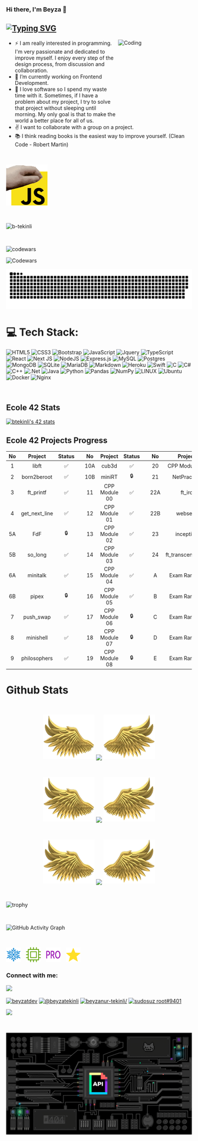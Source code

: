 ### Hi there, I'm Beyza 👋

## [![Typing SVG](https://readme-typing-svg.herokuapp.com?color=8000FF&width=750&lines=I'm+a+Computer+Programmer+and+Frontend+Developer💻)](https://git.io/typing-svg)


<img src="https://github.com/b-tekinli/Yazilim-Teknikleri-ve-Diger-Yararli-Turkce-Kaynaklar/blob/main/images/code.gif" alt="Coding" width=200 height=200 align="right">


- ⚡ I am really interested in programming. I'm very passionate and dedicated to improve myself. I enjoy every step of the design process, from discussion and collaboration.
- 🔭 I’m currently working on Frontend Development.  <br />
- 💬 I love software so I spend my waste time with it. Sometimes, if I have a problem about my project, I try to solve that project without sleeping until morning. My only goal is that to make the world a better place for all of us.   <br />
- ✌️ I want to collaborate with a group on a project.  <br />
- 📚 I think reading books is the easiest way to improve yourself. (Clean Code - Robert Martin)  


<br />


![js](https://github.com/b-tekinli/b-tekinli/blob/main/img/js.gif)


<br />


<p align="left"> <img src="https://komarev.com/ghpvc/?username=b-tekinli&label=Profile%20views&color=ff0000&style=flat" alt="b-tekinli" /> </p> 


<br />


![codewars](https://www.codewars.com/users/b-tekinli/badges/large)

![Codewars](https://github.r2v.ch/codewars?user=b-tekinli&name=true&top_languages=true&theme=gradient)


<!-- ![Visitor Count](https://profile-counter.glitch.me/{b-tekinli}/count.svg) -->
<!-- [![Profile views](https://badges.zahtec.com/views/:b-tekinli)](https://badges.zahtec.com/views/:username?color=ff0000) -->
<!-- ![snake gif](https://github.com/b-tekinli/b-tekinli/blob/output/github-contribution-grid-snake.gif) --> 

<picture>
  <source media="(prefers-color-scheme: dark)" srcset="https://raw.githubusercontent.com/b-tekinli/b-tekinli/output/github-contribution-grid-snake-dark.svg">
  <source media="(prefers-color-scheme: light)" srcset="https://raw.githubusercontent.com/b-tekinli/b-tekinli/output/github-contribution-grid-snake.svg">
  <img alt="github contribution grid snake animation" src="https://raw.githubusercontent.com/b-tekinli/b-tekinli/output/github-contribution-grid-snake.svg">
</picture>



<!--
[![Readme Card](https://github-readme-stats.vercel.app/api/pin/?username=b-tekinli&repo=BB-TR-Kaynak&title_color=00d7ea&text_color=ffffff&bg_color=292E36&icon=fdf000&hide_border=true)](https://github.com/b-tekinli/BB-TR-Kaynak)

[![Readme Card](https://github-readme-stats.vercel.app/api/pin/?username=b-tekinli&repo=ReCapProject-Frontend&title_color=ff9900&text_color=ffffff&bg_color=292E36&icon=fdf000&hide_border=true)](https://github.com/b-tekinli/ReCapProject-Frontend)
-->


<br />


# 💻 Tech Stack:
![HTML5](https://img.shields.io/badge/html5-%23E34F26.svg?style=for-the-badge&logo=html5&logoColor=white)
![CSS3](https://img.shields.io/badge/css3-%231572B6.svg?style=for-the-badge&logo=css3&logoColor=white)
![Bootstrap](https://img.shields.io/badge/bootstrap-%23563D7C.svg?style=for-the-badge&logo=bootstrap&logoColor=white)
![JavaScript](https://img.shields.io/badge/javascript-%23323330.svg?style=for-the-badge&logo=javascript&logoColor=%23F7DF1E)
![Jquery](https://img.shields.io/badge/jQuery-%230769AD.svg?logo=jquery&style=for-the-badge&logoColor=white)
![TypeScript](https://img.shields.io/badge/TypeScript-3178C6.svg?logo=typeScript&style=for-the-badge&logoColor=white)
![React](https://img.shields.io/badge/react-%2320232a.svg?style=for-the-badge&logo=react&logoColor=%2361DAFB)
![Next JS](https://img.shields.io/badge/Next-black.svg?logo=next.js&style=for-the-badge&logoColor=white)
![NodeJS](https://img.shields.io/badge/node.js-6DA55F?style=for-the-badge&logo=node.js&logoColor=white)
![Express.js](https://img.shields.io/badge/express.js-%23404d59.svg?style=for-the-badge&logo=express&logoColor=%2361DAFB)
![MySQL](https://img.shields.io/badge/mysql-%2300f.svg?style=for-the-badge&logo=mysql&logoColor=white)
![Postgres](https://img.shields.io/badge/postgres-%23316192.svg?style=for-the-badge&logo=postgresql&logoColor=white)
![MongoDB](https://img.shields.io/badge/MongoDB-%234ea94b.svg?style=for-the-badge&logo=mongodb&logoColor=white)
![SQLite](https://img.shields.io/badge/SQLite-%2307405e.svg?logo=sqlite&style=for-the-badge&logoColor=white)
![MariaDB](https://img.shields.io/badge/MariaDB-003545.svg?logo=mariadb&style=for-the-badge&logoColor=white)
![Markdown](https://img.shields.io/badge/markdown-%23000000.svg?style=for-the-badge&logo=markdown&logoColor=white)
![Heroku](https://img.shields.io/badge/heroku-%23430098.svg?style=for-the-badge&logo=heroku&logoColor=white)
![Swift](https://img.shields.io/badge/Swift-F05138.svg?logo=Swift&style=for-the-badge&logoColor=white)
![C](https://img.shields.io/badge/c-%2300599C.svg?style=for-the-badge&logo=c&logoColor=white)
![C#](https://img.shields.io/badge/c%23-%23239120.svg?style=for-the-badge&logo=c-sharp&logoColor=white)
![C++](https://img.shields.io/badge/-C++-365dbf.svg?logo=C%2B%2B&style=for-the-badge)
![.Net](https://img.shields.io/badge/.NET-5C2D91?style=for-the-badge&logo=.net&logoColor=white)
![Java](https://img.shields.io/badge/java-%23ED8B00.svg?style=for-the-badge&logo=java&logoColor=white)
![Python](https://img.shields.io/badge/python-3670A0?style=for-the-badge&logo=python&logoColor=ffdd54)
![Pandas](https://img.shields.io/badge/pandas-%23150458.svg?style=for-the-badge&logo=pandas&logoColor=white)
![NumPy](https://img.shields.io/badge/numpy-%23013243.svg?style=for-the-badge&logo=numpy&logoColor=white)
![LINUX](https://img.shields.io/badge/Linux-FCC624?style=for-the-badge&logo=linux&logoColor=black)
![Ubuntu](https://img.shields.io/badge/-Ubuntu-6F52B5.svg?logo=ubuntu&style=for-the-badge)
![Docker](https://img.shields.io/badge/docker-%230db7ed.svg?style=for-the-badge&logo=docker&logoColor=white)
![Nginx](https://img.shields.io/badge/Nginx-%23009639.svg?logo=nginx&style=for-the-badge&logoColor=white)


<!-- ![Vue](https://img.shields.io/badge/Vue.js-%2335495e.svg?logo=vuedotjs&style=for-the-badge) -->

<!-- <img align="left" alt="Terminal" width="26px" src="https://raw.githubusercontent.com/github/explore/80688e429a7d4ef2fca1e82350fe8e3517d3494d/topics/terminal/terminal.png" /> -->

<br />


## Ecole 42 Stats

[![btekinli's 42 stats](https://badge42.vercel.app/api/v2/cl5qpmbbx000609mkwea8iljt/stats?cursusId=21&coalitionId=229)](https://github.com/JaeSeoKim/badge42) 

## Ecole 42 Projects Progress
| No | Project | Status  |  | No  | Project | Status |  | No | Project     | Status |
| :---:  | :---:   | :---:  | :---:  | :---:  | :---:    | :---:    | :---:  | :---:  | :---:  | :---:   |
| 1  | libft   | <!-- [![btekinli's 42 Libft Score](https://badge42.vercel.app/api/v2/cl5qpmbbx000609mkwea8iljt/project/2449877)](https://github.com/JaeSeoKim/badge42) --> ✅ | | 10A | cub3d   | <!-- [![btekinli's 42 cub3d Score](https://badge42.vercel.app/api/v2/cl5qpmbbx000609mkwea8iljt/project/3022909)](https://github.com/JaeSeoKim/badge42) --> ✅ | | 20 | CPP Module 09   | 🔒   |
| 2  | born2beroot   | <!-- [![btekinli's 42 Born2beroot Score](https://badge42.vercel.app/api/v2/cl5qpmbbx000609mkwea8iljt/project/2596505)](https://github.com/JaeSeoKim/badge42) --> ✅ |  | 10B | miniRT   | 🔒   |  | 21 | NetPractice | <!-- [![btekinli's 42 NetPractice Score](https://badge42.vercel.app/api/v2/cl5qpmbbx000609mkwea8iljt/project/2976226)](https://github.com/JaeSeoKim/badge42) --> ✅ |
| 3  | ft_printf   | <!-- [![btekinli's 42 ft_printf Score](https://badge42.vercel.app/api/v2/cl5qpmbbx000609mkwea8iljt/project/2596504)](https://github.com/JaeSeoKim/badge42) --> ✅ |  | 11 | CPP Module 00   | <!-- [![btekinli's 42 CPP Module 00 Score](https://badge42.vercel.app/api/v2/cl5qpmbbx000609mkwea8iljt/project/2976227)](https://github.com/JaeSeoKim/badge42) --> ✅ |  | 22A | ft_irc | <!-- [![btekinli's 42 ft_irc Score](https://badge42.vercel.app/api/v2/cl5qpmbbx000609mkwea8iljt/project/3098649)](https://github.com/JaeSeoKim/badge42) --> ✅ |
| 4  | get_next_line   | <!-- [![btekinli's 42 get_next_line Score](https://badge42.vercel.app/api/v2/cl5qpmbbx000609mkwea8iljt/project/2596503)](https://github.com/JaeSeoKim/badge42) --> ✅ |  | 12 | CPP Module 01   | <!-- [![btekinli's 42 CPP Module 01 Score](https://badge42.vercel.app/api/v2/cl5qpmbbx000609mkwea8iljt/project/3024094)](https://github.com/JaeSeoKim/badge42) --> ✅ |  | 22B | webserv | 🔒   |
| 5A  | FdF   | 🔒 |  | 13 | CPP Module 02   | <!-- [![btekinli's 42 CPP Module 02 Score](https://badge42.vercel.app/api/v2/cl5qpmbbx000609mkwea8iljt/project/3086740)](https://github.com/JaeSeoKim/badge42)  --> ✅ |  | 23 | inception | <!-- [![btekinli's 42 Inception Score](https://badge42.vercel.app/api/v2/cl5qpmbbx000609mkwea8iljt/project/3098589)](https://github.com/JaeSeoKim/badge42) --> ✅ |
| 5B  | so_long   | <!-- [![btekinli's 42 so_long Score](https://badge42.vercel.app/api/v2/cl5qpmbbx000609mkwea8iljt/project/2704147)](https://github.com/JaeSeoKim/badge42) --> ✅ |  | 14 | CPP Module 03   | <!-- [![btekinli's 42 CPP Module 03 Score](https://badge42.vercel.app/api/v2/cl5qpmbbx000609mkwea8iljt/project/3087924)](https://github.com/JaeSeoKim/badge42) --> ✅ |  | 24 | ft_transcendence | 🔒   |
| 6A  | minitalk   | <!-- [![btekinli's 42 minitalk Score](https://badge42.vercel.app/api/v2/cl5qpmbbx000609mkwea8iljt/project/2697984)](https://github.com/JaeSeoKim/badge42) --> ✅ |  | 15 | CPP Module 04   | <!-- [![btekinli's 42 CPP Module 04 Score](https://badge42.vercel.app/api/v2/cl5qpmbbx000609mkwea8iljt/project/3088372)](https://github.com/JaeSeoKim/badge42) --> ✅ |  | A | Exam Rank 02 | <!-- [![btekinli's 42 Exam Rank 02 Score](https://badge42.vercel.app/api/v2/cl5qpmbbx000609mkwea8iljt/project/2746581)](https://github.com/JaeSeoKim/badge42) --> ✅ |
| 6B  | pipex   | 🔒 |  | 16 | CPP Module 05   | <!-- [![btekinli's 42 CPP Module 05 Score](https://badge42.vercel.app/api/v2/cl5qpmbbx000609mkwea8iljt/project/3098590)](https://github.com/JaeSeoKim/badge42) --> ✅ |  | B | Exam Rank 03 | <!-- [![btekinli's 42 Exam Rank 03 Score](https://badge42.vercel.app/api/v2/cl5qpmbbx000609mkwea8iljt/project/2968737)](https://github.com/JaeSeoKim/badge42) --> ✅ |
| 7  | push_swap   | <!-- [![btekinli's 42 push_swap Score](https://badge42.vercel.app/api/v2/cl5qpmbbx000609mkwea8iljt/project/2708026)](https://github.com/JaeSeoKim/badge42) --> ✅ |  | 17 | CPP Module 06   | 🔒   |  | C | Exam Rank 04 |  <!-- [![btekinli's 42 Exam Rank 04 Score](https://badge42.vercel.app/api/v2/cl5qpmbbx000609mkwea8iljt/project/3039754)](https://github.com/JaeSeoKim/badge42) --> ✅ |
| 8  | minishell   | <!-- [![btekinli's 42 minishell Score](https://badge42.vercel.app/api/v2/cl5qpmbbx000609mkwea8iljt/project/2952641)](https://github.com/JaeSeoKim/badge42) --> ✅ |  | 18 | CPP Module 07   | 🔒   |  | D | Exam Rank 05 |  🔒  |
| 9  | philosophers   | <!-- [![btekinli's 42 Philosophers Score](https://badge42.vercel.app/api/v2/cl5qpmbbx000609mkwea8iljt/project/2947942)](https://github.com/JaeSeoKim/badge42) --> ✅ |  | 19 | CPP Module 08   | 🔒   |  | E | Exam Rank 06 | 🔒   |



<!--
<details>
  <summary>:zap: GitHub Stats</summary> 
-->


# Github Stats

 <br />
 
  <p align="center">
  <a>
    <img height="120" width="140" src="https://github.com/b-tekinli/b-tekinli/blob/main/img/left.png">
      <img align="center" src="https://github-readme-stats.vercel.app/api?username=b-tekinli&show_icons=true&title_color=ff0000&icon_color=ffb300&text_color=2e3440&bg_color=ffffff&icon=5C4F31&ring=292E36&count_private=true" />
    <img height="120" width="140" src="https://github.com/b-tekinli/b-tekinli/blob/main/img/right.png">
  </a>
</p>

  
<br />


 
 <p align="center">
  <a>
    <img height="120" width="140" src="https://github.com/b-tekinli/b-tekinli/blob/main/img/left.png">
    <img align="center" src="https://github-readme-streak-stats.herokuapp.com?user=b-tekinli&theme=dark&background=ffffff&stroke=ffb300&ring=ff0000&fire=ff0000&currStreakNum=000000&sideNums=000000&currStreakLabel=dd2727&sideLabels=00e676&dates=9c36b5" />
    <img height="120" width="140" src="https://github.com/b-tekinli/b-tekinli/blob/main/img/right.png">
  </a>
</p>
 

 
 <br />
 
  
  
  <p align="center">
  <a>
    <img height="120" width="140" src="https://github.com/b-tekinli/b-tekinli/blob/main/img/left.png">
    <img align="center" src="https://github-readme-stats.vercel.app/api/top-langs/?username=b-tekinli&layout=compact&langs_count=26&title_color=ff0000&text_color=8c001a&bg_color=ffffff" />
    <img height="120" width="140" src="https://github.com/b-tekinli/b-tekinli/blob/main/img/right.png">
  </a>
</p>
 
  
  
 <!--
 [![Top Langs](https://github-readme-stats.vercel.app/api/top-langs/?username=b-tekinli&layout=compact&langs_count=25&title_color=ff0000&text_color=ffffff&bg_color=000000&hide_border=true)](https://github.com/b-tekinli/github-readme-stats)
-->


<br />


![trophy](https://github-profile-trophy.vercel.app/?username=b-tekinli&theme=tokyo)


<br />


![GitHub Activity Graph](https://activity-graph.herokuapp.com/graph?username=b-tekinli)


<br />


<a href='https://archiveprogram.github.com/'><img src='https://raw.githubusercontent.com/acervenky/animated-github-badges/master/assets/acbadge.gif' width='40' height='40'></a> <a href='https://docs.github.com/en/developers'><img src='https://raw.githubusercontent.com/acervenky/animated-github-badges/master/assets/devbadge.gif' width='40' height='40'></a> <a href='https://github.com/pricing'><img src='https://raw.githubusercontent.com/acervenky/animated-github-badges/master/assets/pro.gif' width='40' height='40'></a> <a href='https://stars.github.com/'><img src='https://raw.githubusercontent.com/acervenky/animated-github-badges/master/assets/starbadge.gif' width='40' height='40'></a> 


<!--
</details>
-->

<!--
<details>
   <summary>:zap: Languages and Tools</summary>
 -->
 
<h3 align="left">Connect with me:</h3>
<p align="left">
  <a href="https://github.com/404"><img src="https://user-images.githubusercontent.com/73097560/115834477-dbab4500-a447-11eb-908a-139a6edaec5c.gif"></a>
  
  <a href="https://twitter.com/beyzatdev" target="blank"><img align="center" src="https://raw.githubusercontent.com/rahuldkjain/github-profile-readme-generator/master/src/images/icons/Social/twitter.svg" alt="beyzatdev" height="30" width="40" /></a>
  <a href="https://medium.com/@beyzatekinli" target="blank"><img align="center" src="https://raw.githubusercontent.com/rahuldkjain/github-profile-readme-generator/master/src/images/icons/Social/medium.svg" alt="@beyzatekinli" height="30" width="40" /></a>
  <a href="https://linkedin.com/in/beyzanur-tekinli/" target="blank"><img align="center" src="https://raw.githubusercontent.com/rahuldkjain/github-profile-readme-generator/master/src/images/icons/Social/linked-in-alt.svg" alt="beyzanur-tekinli/" height="30" width="40" /></a>
  <a href="https://discord.gg/sudosuz root#9401" target="blank"><img align="center" src="https://raw.githubusercontent.com/rahuldkjain/github-profile-readme-generator/master/src/images/icons/Social/discord.svg" alt="sudosuz root#9401" height="30" width="40" /></a>
  
  <a href="https://github.com/404"><img src="https://user-images.githubusercontent.com/73097560/115834477-dbab4500-a447-11eb-908a-139a6edaec5c.gif"></a>
</p>

 
 <br />
 

  <p align="center">
<img src="https://github.com/b-tekinli/b-tekinli/blob/main/img/api.gif" />
  </p>

  
 <!--
</details>
-->

